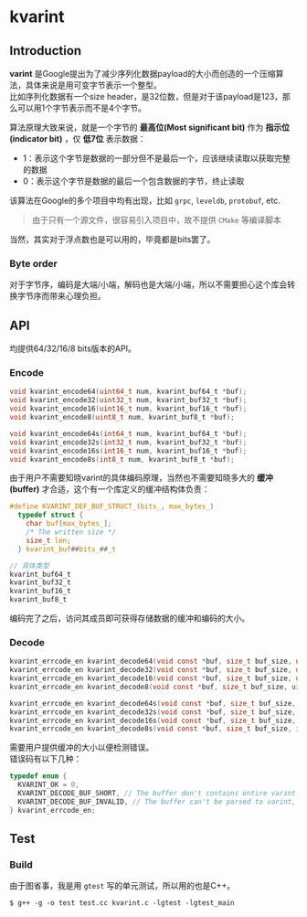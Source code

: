 # kvarint

## Introduction
**varint** 是Google提出为了减少序列化数据payload的大小而创造的一个压缩算法，具体来说是用可变字节表示一个整型。  
比如序列化数据有一个size header，是32位数，但是对于该payload是123，那么可以用1个字节表示而不是4个字节。

算法原理大致来说，就是一个字节的 **最高位(Most significant bit)** 作为 **指示位(indicator bit)** ，仅 **低7位** 表示数据：
* 1：表示这个字节是数据的一部分但不是最后一个，应该继续读取以获取完整的数据
* 0：表示这个字节是数据的最后一个包含数据的字节，终止读取

该算法在Google的多个项目中均有出现，比如 `grpc`, `leveldb`, `protobuf`, etc.

> 由于只有一个源文件，很容易引入项目中，故不提供 `CMake` 等编译脚本

当然，其实对于浮点数也是可以用的，毕竟都是bits罢了。

### Byte order
对于字节序，编码是大端/小端，解码也是大端/小端，所以不需要担心这个库会转换字节序而带来心理负担。

## API
均提供64/32/16/8 bits版本的API。

### Encode
```c
void kvarint_encode64(uint64_t num, kvarint_buf64_t *buf);
void kvarint_encode32(uint32_t num, kvarint_buf32_t *buf);
void kvarint_encode16(uint16_t num, kvarint_buf16_t *buf);
void kvarint_encode8(uint8_t num, kvarint_buf8_t *buf);

void kvarint_encode64s(int64_t num, kvarint_buf64_t *buf);
void kvarint_encode32s(int32_t num, kvarint_buf32_t *buf);
void kvarint_encode16s(int16_t num, kvarint_buf16_t *buf);
void kvarint_encode8s(int8_t num, kvarint_buf8_t *buf);
```
由于用户不需要知晓varint的具体编码原理，当然也不需要知晓多大的 **缓冲(buffer)** 才合适，这个有一个库定义的缓冲结构体负责：
```c
#define KVARINT_DEF_BUF_STRUCT_(bits_, max_bytes_)                             \
  typedef struct {                                                             \
    char buf[max_bytes_];                                                      \
    /* The written size */                                                     \
    size_t len;                                                                \
  } kvarint_buf##bits_##_t

// 具体类型
kvarint_buf64_t
kvarint_buf32_t
kvarint_buf16_t
kvarint_buf8_t
```
编码完了之后，访问其成员即可获得存储数据的缓冲和编码的大小。

### Decode
```c
kvarint_errcode_en kvarint_decode64(void const *buf, size_t buf_size, uint64_t *out);
kvarint_errcode_en kvarint_decode32(void const *buf, size_t buf_size, uint32_t *out);
kvarint_errcode_en kvarint_decode16(void const *buf, size_t buf_size, uint16_t *out);
kvarint_errcode_en kvarint_decode8(void const *buf, size_t buf_size, uint8_t *out);

kvarint_errcode_en kvarint_decode64s(void const *buf, size_t buf_size, int64_t *out);
kvarint_errcode_en kvarint_decode32s(void const *buf, size_t buf_size, int32_t *out);
kvarint_errcode_en kvarint_decode16s(void const *buf, size_t buf_size, int16_t *out);
kvarint_errcode_en kvarint_decode8s(void const *buf, size_t buf_size, int8_t *out);
```
需要用户提供缓冲的大小以便检测错误。  
错误码有以下几种：
```c
typedef enum {
  KVARINT_OK = 0,
  KVARINT_DECODE_BUF_SHORT, // The buffer don't contains entire varint data, can't be parsed
  KVARINT_DECODE_BUF_INVALID, // The buffer can't be parsed to varint, over the max size
} kvarint_errcode_en;
```

## Test
### Build
由于图省事，我是用 `gtest` 写的单元测试，所以用的也是C++。
```
$ g++ -g -o test test.cc kvarint.c -lgtest -lgtest_main
```
